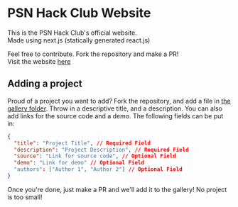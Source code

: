 # PSN Hack Club Website

This is the PSN Hack Club's official website.  
Made using next.js (statically generated react.js)

Feel free to contribute. Fork the repository and make a PR!  
Visit the website [here](https://psnhackclub.vercel.app/)

## Adding a project

Proud of a project you want to add? Fork the repository, and add a file in [the gallery folder](/content/gallery). Throw in a descriptive title, and a description. You can also add links for the source code and a demo. The following fields can be put in:

```json
{
  "title": "Project Title", // Required Field
  "description": "Project Description", // Required Field
  "source": "Link for source code", // Optional Field
  "demo": "Link for demo" // Optional Field
  "authors": ["Author 1", "Author 2"] // Optional Field
}
```

Once you're done, just make a PR and we'll add it to the gallery! No project is too small!
